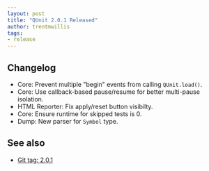 ```yaml
---
layout: post
title: "QUnit 2.0.1 Released"
author: trentmwillis
tags:
- release
---
```


## Changelog

* Core: Prevent multiple "begin" events from calling `QUnit.load()`.
* Core: Use callback-based pause/resume for better multi-pause isolation.
* HTML Reporter: Fix apply/reset button visibilty.
* Core: Ensure runtime for skipped tests is 0.
* Dump: New parser for `Symbol` type.

## See also

* [Git tag: 2.0.1](https://github.com/qunitjs/qunit/releases/tag/2.0.1)
